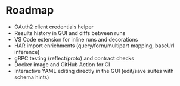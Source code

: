 # Roadmap

- OAuth2 client credentials helper
- Results history in GUI and diffs between runs
- VS Code extension for inline runs and decorations
- HAR import enrichments (query/form/multipart mapping, baseUrl inference)
- gRPC testing (reflect/proto) and contract checks
- Docker image and GitHub Action for CI
- Interactive YAML editing directly in the GUI (edit/save suites with schema hints)
